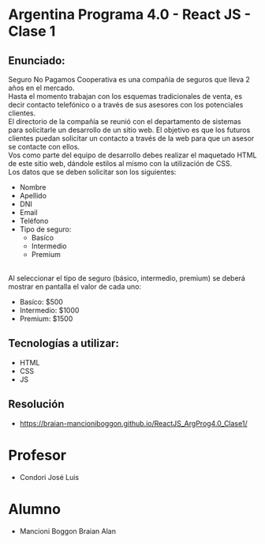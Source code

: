 # Argentina Programa 4.0 - React JS - Clase 1

## Enunciado:
Seguro No Pagamos Cooperativa es una compañía de seguros que lleva 2 años en el mercado.<br>
Hasta el momento trabajan con los esquemas tradicionales de venta, es decir contacto telefónico o a través de sus asesores con los potenciales clientes.<br>
El directorio de la compañía se reunió con el departamento de sistemas para solicitarle un desarrollo de un sitio web. El objetivo es que los futuros clientes puedan solicitar un contacto a través de la web para que un asesor se contacte con ellos.<br>
Vos como parte del equipo de desarrollo debes realizar el maquetado HTML de este sitio web, dándole estilos al mismo con la utilización de CSS.<br>
Los datos que se deben solicitar son los siguientes:
- Nombre
- Apellido
- DNI
- Email
- Teléfono
- Tipo de seguro:
  - Basíco
  - Intermedio
  - Premium
  <br>
Al seleccionar el tipo de seguro (básico, intermedio, premium) se deberá mostrar en pantalla el valor de cada uno:
- Basíco: $500
- Intermedio: $1000
- Premium: $1500

## Tecnologías a utilizar:
  - HTML
  - CSS
  - JS

## Resolución
- https://braian-mancioniboggon.github.io/ReactJS_ArgProg4.0_Clase1/

# Profesor
- Condori José Luis

# Alumno
- Mancioni Boggon Braian Alan
